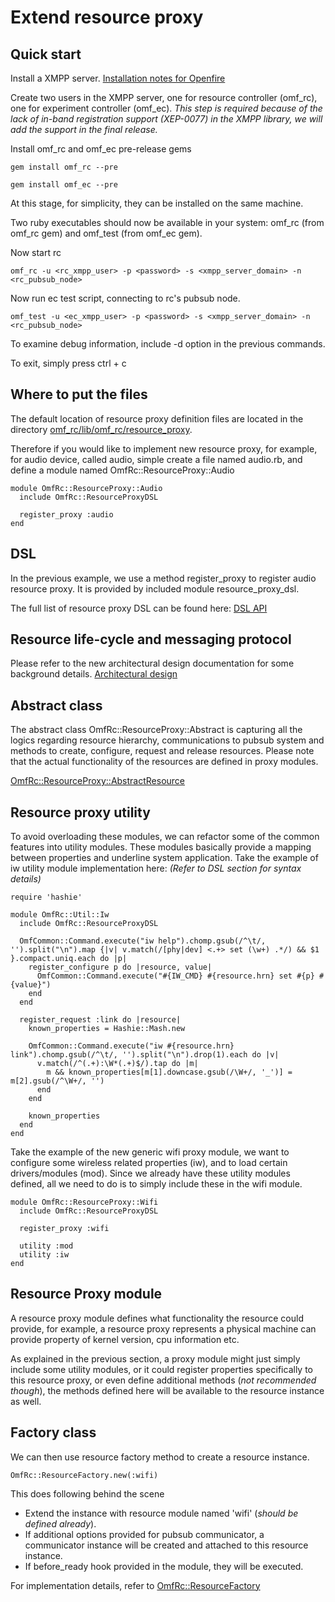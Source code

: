 # Extend resource proxy

## Quick start

Install a XMPP server. [Installation notes for Openfire](https://omf.mytestbed.net/projects/omf/wiki/Installation_Guide_54#Configuring-XMPP)

Create two users in the XMPP server, one for resource controller (omf\_rc), one for experiment controller (omf\_ec). *This step is required because of the lack of in-band registration support (XEP-0077) in the XMPP library, we will add the support in the final release.*

Install omf\_rc and omf\_ec pre-release gems

    gem install omf_rc --pre

    gem install omf_ec --pre

At this stage, for simplicity, they can be installed on the same machine.

Two ruby executables should now be available in your system: omf\_rc (from omf\_rc gem) and omf\_test (from omf\_ec gem).

Now start rc

    omf_rc -u <rc_xmpp_user> -p <password> -s <xmpp_server_domain> -n <rc_pubsub_node>

Now run ec test script, connecting to rc's pubsub node.

    omf_test -u <ec_xmpp_user> -p <password> -s <xmpp_server_domain> -n <rc_pubsub_node>

To examine debug information, include -d option in the previous commands.

To exit, simply press ctrl + c

## Where to put the files

The default location of resource proxy definition files are located in the directory [omf\_rc/lib/omf\_rc/resource_proxy](https://github.com/mytestbed/omf/tree/master/omf_rc/lib/omf_rc/resource_proxy).

Therefore if you would like to implement new resource proxy, for example, for audio device, called audio, simple create a file named audio.rb, and define a module named OmfRc::ResourceProxy::Audio

    module OmfRc::ResourceProxy::Audio
      include OmfRc::ResourceProxyDSL

      register_proxy :audio
    end

## DSL

In the previous example, we use a method register_proxy to register audio resource proxy. It is provided by included module resource_proxy_dsl.

The full list of resource proxy DSL can be found here: [DSL API](../../OmfRc/ResourceProxyDSL/ClassMethods)

## Resource life-cycle and messaging protocol

Please refer to the new architectural design documentation for some background details. [Architectural design](http://omf.mytestbed.net/projects/omf/wiki/Architectural_Foundation)

## Abstract class

The abstract class OmfRc::ResourceProxy::Abstract is capturing all the logics regarding resource hierarchy, communications to pubsub system and methods to create, configure, request and release resources. Please note that the actual functionality of the resources are defined in proxy modules.

[OmfRc::ResourceProxy::AbstractResource](../../OmfRc/ResourceProxy/AbstractResource)

## Resource proxy utility

To avoid overloading these modules, we can refactor some of the common features into utility modules. These modules basically provide a mapping between properties and underline system application. Take the example of iw utility module implementation here: *(Refer to DSL section for syntax details)*

    require 'hashie'

    module OmfRc::Util::Iw
      include OmfRc::ResourceProxyDSL

      OmfCommon::Command.execute("iw help").chomp.gsub(/^\t/, '').split("\n").map {|v| v.match(/[phy|dev] <.+> set (\w+) .*/) && $1 }.compact.uniq.each do |p|
        register_configure p do |resource, value|
          OmfCommon::Command.execute("#{IW_CMD} #{resource.hrn} set #{p} #{value}")
        end
      end

      register_request :link do |resource|
        known_properties = Hashie::Mash.new

        OmfCommon::Command.execute("iw #{resource.hrn} link").chomp.gsub(/^\t/, '').split("\n").drop(1).each do |v|
          v.match(/^(.+):\W*(.+)$/).tap do |m|
            m && known_properties[m[1].downcase.gsub(/\W+/, '_')] = m[2].gsub(/^\W+/, '')
          end
        end

        known_properties
      end
    end

Take the example of the new generic wifi proxy module, we want to configure some wireless related properties (iw), and to load certain drivers/modules (mod). Since we already have these utility modules defined, all we need to do is to simply include these in the wifi module.


    module OmfRc::ResourceProxy::Wifi
      include OmfRc::ResourceProxyDSL

      register_proxy :wifi

      utility :mod
      utility :iw
    end

## Resource Proxy module

A resource proxy module defines what functionality the resource could provide, for example, a resource proxy represents a physical machine can provide property of kernel version, cpu information etc.

As explained in the previous section, a proxy module might just simply include some utility modules, or it could register properties specifically to this resource proxy, or even define additional methods (_not recommended though_), the methods defined here will be available to the resource instance as well.

## Factory class

We can then use resource factory method to create a resource instance.

    OmfRc::ResourceFactory.new(:wifi)

This does following behind the scene

* Extend the instance with resource module named 'wifi' (_should be defined already_).
* If additional options provided for pubsub communicator, a communicator instance will be created and attached to this resource instance.
* If before_ready hook provided in the module, they will be executed.

For implementation details, refer to [OmfRc::ResourceFactory](../../OmfRc/ResourceFactory)
